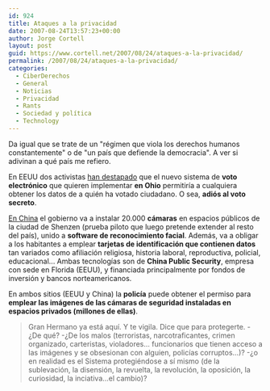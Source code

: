```yaml
---
id: 924
title: Ataques a la privacidad
date: 2007-08-24T13:57:23+00:00
author: Jorge Cortell
layout: post
guid: https://www.cortell.net/2007/08/24/ataques-a-la-privacidad/
permalink: /2007/08/24/ataques-a-la-privacidad/
categories:
  - CiberDerechos
  - General
  - Noticias
  - Privacidad
  - Rants
  - Sociedad y polí­tica
  - Technology
---
```

Da igual que se trate de un "régimen que viola los derechos humanos constantemente" o de "un paí­s que defiende la democracia". A ver si adivinan a qué paí­s me refiero.
  
En EEUU dos activistas <a title="News.com" target="_blank" href="https://news.com.com/E-voting+predicament+Not-so-secret+ballots/2100-1014_3-6203323.html">han destapado</a> que el nuevo sistema de **voto electrónico** que quieren implementar **en Ohio** permitirí­a a cualquiera obtener los datos de a quién ha votado ciudadano. O sea, **adiós al voto secreto**.<a title="NY Times" target="_blank" href="https://www.nytimes.com/2007/08/12/business/worldbusiness/12security.html?ex=1188100800&en=91f3ae3d1ac2b72d&ei=5070" />

<a title="NY Times" target="_blank" href="https://www.nytimes.com/2007/08/12/business/worldbusiness/12security.html?ex=1188100800&en=91f3ae3d1ac2b72d&ei=5070">En China</a> el gobierno va a instalar 20.000 **cámaras** en espacios públicos de la ciudad de Shenzen (prueba piloto que luego pretende extender al resto del paí­s), unido a **software de reconocimiento facial**. Además, va a obligar a los habitantes a emplear **tarjetas de identificación que contienen datos** tan variados como afiliación religiosa, historia laboral, reproductiva, policial, educacional... Ambas tecnologí­as son de **China Public Security**, empresa con sede en Florida (EEUU), y financiada principalmente por fondos de inversión y bancos norteamericanos.

En ambos sitios (EEUU y China) la **policí­a** puede obtener el permiso para **emplear las imágenes de las cámaras de seguridad instaladas en espacios privados (millones de ellas)**.

> Gran Hermano ya está aquí­. Y te vigila. Dice que para protegerte. -¿De qué? -¿De los malos (terroristas, narcotraficantes, crimen organizado, carteristas, violadores... funcionarios que tienen acceso a las imágenes y se obsesionan con alguien, policí­as corruptos...)? -¿o en realidad es el Sistema protegiéndose a sí­ mismo (de la sublevación, la disensión, la revuelta, la revolución, la oposición, la curiosidad, la inciativa...el cambio)?